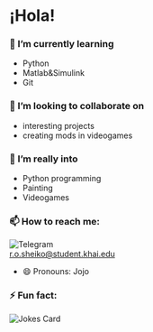 # ¡Hola!  

### 🌱 I’m currently learning 
+ Python
+ Matlab&Simulink
+ Git
### 👯 I’m looking to collaborate on  
+ interesting projects
+ creating mods in videogames
### 🤔 I’m really into
+ Python programming
+ Painting
+ Videogames
### 📫 How to reach me:  
![Telegram](https://img.shields.io/badge/Telegram-2CA5E0?style=for-the-badge&logo=telegram&logoColor=white)  
r.o.sheiko@student.khai.edu   
- 😄 Pronouns: Jojo
### ⚡ Fun fact:  
![Jokes Card](https://readme-jokes.vercel.app/api) 
